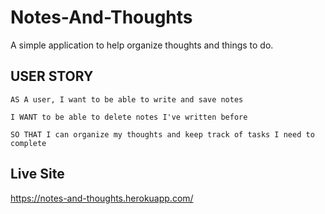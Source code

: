 # Notes-And-Thoughts

A simple application to help organize thoughts and things to do.

## USER STORY

``````
AS A user, I want to be able to write and save notes

I WANT to be able to delete notes I've written before

SO THAT I can organize my thoughts and keep track of tasks I need to complete
``````

## Live Site

https://notes-and-thoughts.herokuapp.com/
